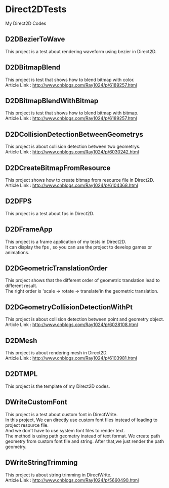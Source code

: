 # Direct2DTests
My Direct2D Codes

## D2DBezierToWave
This project is a test about rendering waveform using bezier in Direct2D.

## D2DBitmapBlend
This project is test that shows how to blend bitmap with color.</br>
Article Link : http://www.cnblogs.com/Ray1024/p/6189257.html

## D2DBitmapBlendWithBitmap
This project is test that shows how to blend bitmap with bitmap.</br>
Article Link : http://www.cnblogs.com/Ray1024/p/6189257.html

## D2DCollisionDetectionBetweenGeometrys
This project is about collision detection between two geometrys.</br>
Article Link : http://www.cnblogs.com/Ray1024/p/6030242.html

## D2DCreateBitmapFromResource
This project shows how to create bitmap from resource file in Direct2D.</br>
Article Link : http://www.cnblogs.com/Ray1024/p/6104368.html

## D2DFPS
This project is a test about fps in Direct2D.

## D2DFrameApp
This project is a frame application of my tests in Direct2D.</br>
It can display the fps , so you can use the project to develop games or animations.

## D2DGeometricTranslationOrder
This project shows that the different order of geometric translation lead to different result.</br>
The right order is 'scale -> rotate -> translate'in the geometric translation.

## D2DGeometryCollisionDetectionWithPt
This project is about collision detection between point and geometry object.</br>
Article Link : http://www.cnblogs.com/Ray1024/p/6028108.html

## D2DMesh
This project is about rendering mesh in Direct2D.</br>
Article Link : http://www.cnblogs.com/Ray1024/p/6103981.html

## D2DTMPL
This project is the template of my Direct2D codes.

## DWriteCustomFont
This project is a test about custom font in DirectWrite.</br>
In this project, We can directly use custom font files instead of loading to project resource file.</br>
And we don't have to use system font files to render text.</br>
The method is using path geometry instead of text format. We create path geometry from custom font file and string. After that,we just render the path geometry.

## DWriteStringTrimming
This project is about string trimming in DirectWrite.</br>
Article Link : http://www.cnblogs.com/Ray1024/p/5660490.html
